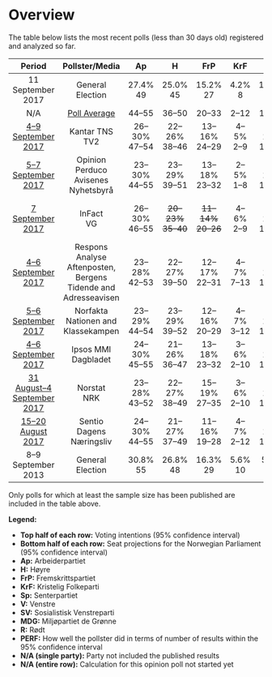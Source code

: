 # Overview

The table below lists the most recent polls (less than 30 days old) registered and analyzed so far.

| Period                                                | Pollster/Media                                                      | Ap                | H                                                   | FrP                                                 | KrF            | Sp               | V                              | SV                                                | MDG                                              | R                                                | PERF  |
|:-----------------------------------------------------:|:-------------------------------------------------------------------:|:-----------------:|:---------------------------------------------------:|:---------------------------------------------------:|:--------------:|:----------------:|:------------------------------:|:-------------------------------------------------:|:------------------------------------------------:|:------------------------------------------------:|:------------:|
| 11 September 2017                                     | General Election                                                    | 27.4% <br> 49     | 25.0% <br> 45                                       | 15.2% <br> 27                                       | 4.2% <br> 8    | 10.3% <br> 19    | 4.4% <br> 8                    | 6.0% <br> 11                                      | 3.2% <br> 1                                      | 2.4% <br> 1                                      | N/A          |
| N/A                                                   | [Poll Average](average.html)                                        | 44–55             | 36–50                                               | 20–33                                               | 2–12           | 13–22            | 0–10                           | 7–15                                              | 1–12                                             | 1–10                                             | 9/9          |
| [4–9 September 2017](2017-09-09-KantarTNS.html)       | Kantar TNS <br> TV2                                                 | 26–30% <br> 47–54 | 22–26% <br> 38–46                                   | 13–16% <br> 24–29                                   | 4–5% <br> 2–9  | 9–11% <br> 15–20 | 4–6% <br> 2–10                 | 5–7% <br> 8–12                                    | 3–5% <br> 1–8                                    | 2–4% <br> 1–2                                    | 9/9 <br> 9/9 |
| [5–7 September 2017](2017-09-07-OpinionPerduco.html)  | Opinion Perduco <br> Avisenes Nyhetsbyrå                            | 23–30% <br> 44–55 | 23–29% <br> 39–51                                   | 13–18% <br> 23–32                                   | 2–5% <br> 1–8  | 7–11% <br> 11–19 | 2–4% <br> <strike>0–3</strike> | 5–8% <br> 8–13                                    | <strike>4–8%</strike> <br> <strike>7–13</strike> | <strike>4–7%</strike> <br> <strike>2–12</strike> | 7/9 <br> 6/9 |
| [7 September 2017](2017-09-07-InFact.html)            | InFact <br> VG                                                      | 26–30% <br> 46–55 | <strike>20–23%</strike> <br> <strike>35–40</strike> | <strike>11–14%</strike> <br> <strike>20–26</strike> | 4–6% <br> 2–9  | 9–12% <br> 16–21 | 4–6% <br> 8–10                 | <strike>7–9%</strike> <br> <strike>12–16</strike> | <strike>4–5%</strike> <br> <strike>2–9</strike>  | <strike>3–4%</strike> <br> 1–6                   | 4/9 <br> 5/9 |
| [4–6 September 2017](2017-09-06-ResponsAnalyse.html)  | Respons Analyse <br> Aftenposten, Bergens Tidende and Adresseavisen | 23–28% <br> 42–53 | 22–27% <br> 39–50                                   | 12–17% <br> 22–31                                   | 4–7% <br> 7–13 | 8–12% <br> 14–22 | 3–6% <br> 2–10                 | 6–9% <br> 10–16                                   | 2–4% <br> 1–3                                    | 2–4% <br> 1–7                                    | 9/9 <br> 9/9 |
| [5–6 September 2017](2017-09-06-Norfakta.html)        | Norfakta <br> Nationen and Klassekampen                             | 23–29% <br> 44–54 | 23–29% <br> 39–52                                   | 12–16% <br> 20–29                                   | 4–7% <br> 3–12 | 9–13% <br> 14–23 | 3–6% <br> 1–10                 | 4–7% <br> 2–11                                    | 3–6% <br> 1–11                                   | 2–5% <br> 1–7                                    | 9/9 <br> 9/9 |
| [4–6 September 2017](2017-09-06-IpsosMMI.html)        | Ipsos MMI <br> Dagbladet                                            | 24–30% <br> 45–55 | 21–26% <br> 36–47                                   | 13–18% <br> 23–32                                   | 3–6% <br> 2–10 | 8–11% <br> 13–20 | 4–6% <br> 2–10                 | 5–8% <br> 8–14                                    | 3–6% <br> 1–10                                   | <strike>3–5%</strike> <br> 1–8                   | 8/9 <br> 9/9 |
| [31 August–4 September 2017](2017-09-04-Norstat.html) | Norstat <br> NRK                                                    | 23–28% <br> 43–52 | 22–27% <br> 38–49                                   | 15–19% <br> 27–35                                   | 3–6% <br> 2–10 | 8–11% <br> 13–21 | 3–5% <br> 1–8                  | 5–7% <br> 8–13                                    | <strike>4–6%</strike> <br> 1–10                  | 2–4% <br> 1–8                                    | 8/9 <br> 9/9 |
| [15–20 August 2017](2017-08-20-Sentio.html)           | Sentio <br> Dagens Næringsliv                                       | 24–30% <br> 44–55 | 21–27% <br> 37–49                                   | 11–16% <br> 19–28                                   | 4–7% <br> 2–12 | 9–14% <br> 15–24 | 3–6% <br> 1–10                 | 4–7% <br> 1–12                                    | <strike>5–8%</strike> <br> <strike>8–14</strike> | 2–4% <br> 1–2                                    | 8/9 <br> 8/9 |
| 8–9 September 2013                                    | General Election                                                    | 30.8% <br> 55     | 26.8% <br> 48                                       | 16.3% <br> 29                                       | 5.6% <br> 10   | 5.5% <br> 10     | 5.2% <br> 9                    | 4.1% <br> 7                                       | 2.8% <br> 1                                      | 1.1% <br> 0                                      | N/A          |

Only polls for which at least the sample size has been published are included in the table above.

**Legend:**
+ **Top half of each row:** Voting intentions (95% confidence interval)
+ **Bottom half of each row:** Seat projections for the Norwegian Parliament (95% confidence interval)
+ **Ap:** Arbeiderpartiet
+ **H:** Høyre
+ **FrP:** Fremskrittspartiet
+ **KrF:** Kristelig Folkeparti
+ **Sp:** Senterpartiet
+ **V:** Venstre
+ **SV:** Sosialistisk Venstreparti
+ **MDG:** Miljøpartiet de Grønne
+ **R:** Rødt
+ **PERF:** How well the pollster did in terms of number of results within the 95% confidence interval
+ **N/A (single party):** Party not included the published results
+ **N/A (entire row):** Calculation for this opinion poll not started yet

